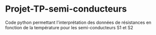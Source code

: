 # Projet-TP-semi-conducteurs
Code python permettant l'interprétation des données de résistances en fonction de la température pour les semi-conducteurs S1 et S2
